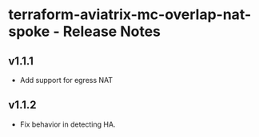 # terraform-aviatrix-mc-overlap-nat-spoke - Release Notes

## v1.1.1
- Add support for egress NAT

## v1.1.2
- Fix behavior in detecting HA.